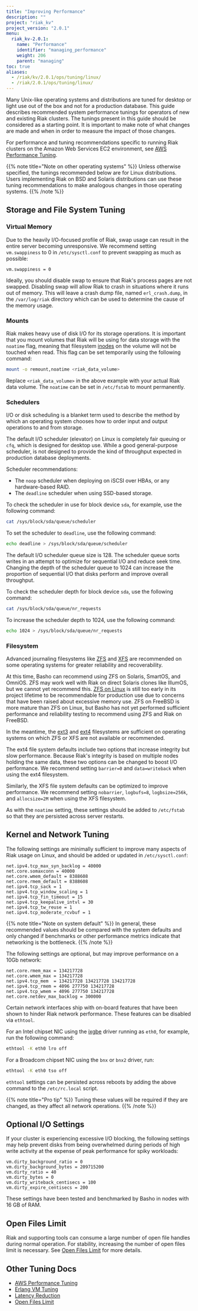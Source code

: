 ```yaml
---
title: "Improving Performance"
description: ""
project: "riak_kv"
project_version: "2.0.1"
menu:
  riak_kv-2.0.1:
    name: "Performance"
    identifier: "managing_performance"
    weight: 206
    parent: "managing"
toc: true
aliases:
  - /riak/kv/2.0.1/ops/tuning/linux/
  - /riak/2.0.1/ops/tuning/linux/
---
```


Many Unix-like operating systems and distributions are tuned for desktop
or light use out of the box and not for a production database. This
guide describes recommended system performance tunings for operators of
new and existing Riak clusters. The tunings present in this guide should
be considered as a starting point. It is important to make note of what
changes are made and when in order to measure the impact of those
changes.

For performance and tuning recommendations specific to running Riak
clusters on the Amazon Web Services EC2 environment, see [AWS Performance Tuning]({{<baseurl>}}riak/kv/2.0.1/using/performance/amazon-web-services).

{{% note title="Note on other operating systems" %}}
Unless otherwise specified, the tunings recommended below are for Linux
distributions. Users implementing Riak on BSD and Solaris distributions can
use these tuning recommendations to make analogous changes in those operating
systems.
{{% /note %}}

## Storage and File System Tuning

### Virtual Memory

Due to the heavily I/O-focused profile of Riak, swap usage can result in
the entire server becoming unresponsive. We recommend setting
`vm.swappiness` to 0 in `/etc/sysctl.conf` to prevent swapping as much
as possible:

```config
vm.swappiness = 0
```

Ideally, you should disable swap to ensure that Riak's process pages are
not swapped. Disabling swap will allow Riak to crash in situations where
it runs out of memory. This will leave a crash dump file, named
`erl_crash.dump`, in the `/var/log/riak` directory which can be used to
determine the cause of the memory usage.

### Mounts

Riak makes heavy use of disk I/O for its storage operations. It is
important that you mount volumes that Riak will be using for data
storage with the `noatime` flag, meaning that filesystem
[inodes](http://en.wikipedia.org/wiki/Inode) on the volume will not be
touched when read. This flag can be set temporarily using the following
command:


```bash
mount -o remount,noatime <riak_data_volume>
```

Replace `<riak_data_volume>` in the above example with your actual Riak
data volume. The `noatime` can be set in `/etc/fstab` to mount
permanently.

### Schedulers

I/O or disk scheduling is a blanket term used to describe the method by
which an operating system chooses how to order input and output
operations to and from storage.

The default I/O scheduler (elevator) on Linux is completely fair queuing
or `cfq`, which is designed for desktop use. While a good
general-purpose scheduler, is not designed to provide the kind of
throughput expected in production database deployments.

Scheduler recommendations:

* The `noop` scheduler when deploying on iSCSI over HBAs, or any
  hardware-based RAID.
* The `deadline` scheduler when using SSD-based storage.

To check the scheduler in use for block device `sda`, for example, use
the following command:

```bash
cat /sys/block/sda/queue/scheduler
```

To set the scheduler to `deadline`, use the following command:

```bash
echo deadline > /sys/block/sda/queue/scheduler
```

The default I/O scheduler queue size is 128. The scheduler queue sorts
writes in an attempt to optimize for sequential I/O and reduce seek
time. Changing the depth of the scheduler queue to 1024 can increase the
proportion of sequential I/O that disks perform and improve overall
throughput.

To check the scheduler depth for block device `sda`, use the following
command:

```bash
cat /sys/block/sda/queue/nr_requests
```

To increase the scheduler depth to 1024, use the following command:

```bash
echo 1024 > /sys/block/sda/queue/nr_requests
```

### Filesystem

Advanced journaling filesystems like [ZFS](http://zfsonlinux.org/) and
[XFS](http://xfs.org/index.php/Main_Page) are recommended on some
operating systems for greater reliability and recoverability.

At this time, Basho can recommend using ZFS on Solaris, SmartOS, and
OmniOS. ZFS may work well with Riak on direct Solaris clones like
IllumOS, but we cannot yet recommend this. [ZFS on
Linux](http://zfsonlinux.org) is still too early in its project lifetime
to be recommendable for production use due to concerns that have been
raised about excessive memory use. ZFS on FreeBSD is more mature than
ZFS on Linux, but Basho has not yet performed sufficient performance and
reliability testing to recommend using ZFS and Riak on FreeBSD.

In the meantime, the [ext3](http://en.wikipedia.org/wiki/Ext3) and
[ext4](http://en.wikipedia.org/wiki/Ext4) filesystems are sufficient on
operating systems on which ZFS or XFS are not available or recommended.

The ext4 file system defaults include two options that increase
integrity but slow performance. Because Riak's integrity is based on
multiple nodes holding the same data, these two options can be changed
to boost I/O performance. We recommend setting `barrier=0` and
`data=writeback` when using the ext4 filesystem.

Similarly, the XFS file system defaults can be optimized to improve
performance.  We recommend setting `nobarrier`, `logbufs=8`,
`logbsize=256k`, and `allocsize=2M` when using the XFS filesystem.

As with the `noatime` setting, these settings should be added to
`/etc/fstab` so that they are persisted across server restarts.

## Kernel and Network Tuning

The following settings are minimally sufficient to improve many aspects
of Riak usage on Linux, and should be added or updated in
`/etc/sysctl.conf`:

```config
net.ipv4.tcp_max_syn_backlog = 40000
net.core.somaxconn = 40000
net.core.wmem_default = 8388608
net.core.rmem_default = 8388608
net.ipv4.tcp_sack = 1
net.ipv4.tcp_window_scaling = 1
net.ipv4.tcp_fin_timeout = 15
net.ipv4.tcp_keepalive_intvl = 30
net.ipv4.tcp_tw_reuse = 1
net.ipv4.tcp_moderate_rcvbuf = 1
```

{{% note title="Note on system default" %}}
In general, these recommended values should be compared with the system
defaults and only changed if benchmarks or other performance metrics indicate
that networking is the bottleneck.
{{% /note %}}

The following settings are optional, but may improve performance on a
10Gb network:

```config
net.core.rmem_max = 134217728
net.core.wmem_max = 134217728
net.ipv4.tcp_mem  = 134217728 134217728 134217728
net.ipv4.tcp_rmem = 4096 277750 134217728
net.ipv4.tcp_wmem = 4096 277750 134217728
net.core.netdev_max_backlog = 300000
```

Certain network interfaces ship with on-board features that have been
shown to hinder Riak network performance. These features can be disabled
via `ethtool`.

For an Intel chipset NIC using the
[ixgbe](http://www.intel.com/support/network/adapter/pro100/sb/CS-032530.htm)
driver running as `eth0`, for example, run the following command:

```bash
ethtool -K eth0 lro off
```

For a Broadcom chipset NIC using the `bnx` or `bnx2` driver, run:

```bash
ethtool -K eth0 tso off
```

`ethtool` settings can be persisted across reboots by adding the above
command to the `/etc/rc.local` script.

{{% note title="Pro tip" %}}
Tuning these values will be required if they are changed, as they affect all
network operations.
{{% /note %}}

## Optional I/O Settings

If your cluster is experiencing excessive I/O blocking, the following
settings may help prevent disks from being overwhelmed during periods of
high write activity at the expense of peak performance for spiky
workloads:

```config
vm.dirty_background_ratio = 0
vm.dirty_background_bytes = 209715200
vm.dirty_ratio = 40
vm.dirty_bytes = 0
vm.dirty_writeback_centisecs = 100
vm.dirty_expire_centisecs = 200
```

These settings have been tested and benchmarked by Basho in nodes with
16 GB of RAM.

## Open Files Limit

Riak and supporting tools can consume a large number of open file
handles during normal operation. For stability, increasing the number of
open files limit is necessary. See [Open Files Limit]({{<baseurl>}}riak/kv/2.0.1/using/performance/open-files-limit/) for more
details.

## Other Tuning Docs

* [AWS Performance Tuning]({{<baseurl>}}riak/kv/2.0.1/using/performance/amazon-web-services)
* [Erlang VM Tuning]({{<baseurl>}}riak/kv/2.0.1/using/performance/erlang)
* [Latency Reduction]({{<baseurl>}}riak/kv/2.0.1/using/performance/latency-reduction)
* [Open Files Limit]({{<baseurl>}}riak/kv/2.0.1/using/performance/open-files-limit/)
